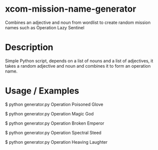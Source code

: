 # xcom-mission-name-generator
Combines an adjective and noun from wordlist to create random mission names such as Operation Lazy Sentinel

# Description
Simple Python script, depends on a list of nouns and a list of adjectives, it takes a random adjective and noun and combines it to form an operation name.

# Usage / Examples
$ python generator.py
Operation Poisoned Glove

$ python generator.py
Operation Magic God

$ python generator.py
Operation Broken Emperor

$ python generator.py
Operation Spectral Steed

$ python generator.py
Operation Heaving Laughter
